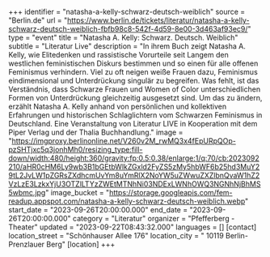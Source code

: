 +++
identifier = "natasha-a-kelly-schwarz-deutsch-weiblich"
source = "Berlin.de"
url = "https://www.berlin.de/tickets/literatur/natasha-a-kelly-schwarz-deutsch-weiblich-fbfb98c8-542f-4d59-8e00-3d463af93ec9/"
type = "event"
title = "Natasha A. Kelly: Schwarz. Deutsch. Weiblich"
subtitle = "Literatur Live"
description = "In ihrem Buch zeigt Natasha A. Kelly, wie Elitedenken und rassistische Vorurteile seit Langem den westlichen feministischen Diskurs bestimmen und so einen für alle offenen Feminismus verhindern.
Viel zu oft neigen weiße Frauen dazu, Feminismus eindimensional und Unterdrückung singulär zu begreifen. Was fehlt, ist das Verständnis, dass Schwarze Frauen und Women of Color unterschiedlichen Formen von Unterdrückung gleichzeitig ausgesetzt sind. Um das zu ändern, erzählt Natasha A. Kelly anhand von persönlichen und kollektiven Erfahrungen und historischen Schlaglichtern vom Schwarzen Feminismus in Deutschland.
Eine Veranstaltung von Literatur LIVE in Kooperation mit dem Piper Verlag und der Thalia Buchhandlung."
image = "https://imgproxy.berlinonline.net/V260v2M_rwMQ3x4fEpURpQOp-pzSHTjxc5q3jonhMh0/resizing_type:fill-down/width:480/height:360/gravity:fp:0.5:0.38/enlarge:1/q:70/cb:2023092210/aHR0cHM6Ly9wb3B1bGEtbWlkZGxld2FyZS5zMy5hbWF6b25hd3MuY29tL2JvLW1pZGRsZXdhcmUvYm8uYmRlX2NoYW5uZWwuZXZlbnQvaW1hZ2VzLzE3LzkxYjU3OTZlLTYzZWEtMTNhNi03NDExLWNhOWQ3NGNhNjBhMS5wbmc.jpg"
image_bucket = "https://storage.googleapis.com/fem-readup.appspot.com/natasha-a-kelly-schwarz-deutsch-weiblich.webp"
start_date = "2023-09-26T20:00:00.000"
end_date = "2023-09-26T20:00:00.000"
category = "Literatur"
organizer = "Pfefferberg - Theater"
updated = "2023-09-22T08:43:32.000"
languages = []
[contact]
location_street = "Schönhauser Allee 176"
location_city = " 10119 Berlin-Prenzlauer Berg"
[location]
+++